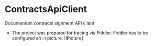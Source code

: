 # ContractsApiClient
Documentum contracts signment API client
* The project was prepared for tracing via Fiddler.
Fiddler has to be configured an in picture:
[!Picture]
